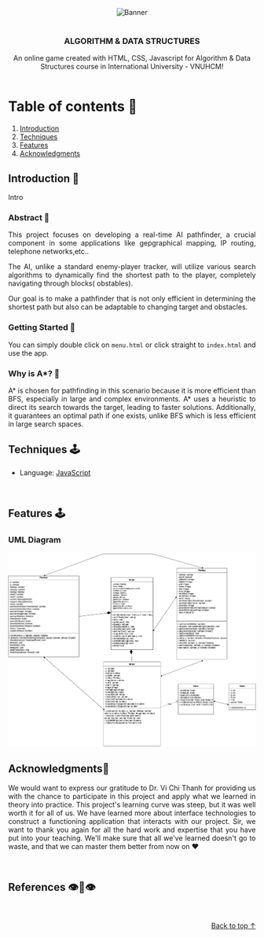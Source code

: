 <div id="top" align ="center">
<img src="./assets/img/banner.gif" alt="Banner">
</div>



<!-- PROJECT LOGO -->
<br />
<div align="center">
<!--     <img src="./assets/img/logo.jpg" alt="Logo" width="250"> -->
</a>

<h3 align="center">ALGORITHM & DATA STRUCTURES</h3>


  <p align="center">
    An online game created with HTML, CSS, Javascript for Algorithm & Data Structures course in International University - VNUHCM!
    <br />
    <br />
  </p>
</div>

<!-- TABLE OF CONTENTS -->

# Table of contents :round_pushpin:

1. [Introduction](#Introduction)
2. [Techniques](#Techniques)
3. [Features](#Features)
4. [Acknowledgments](#Acknowledgments)


## Introduction <a name="Introduction"></a> :bricks:

<div align="center">
<!-- <img src="./assets/screenshots/intro.gif" alt=""> -->
</div>

<div style="text-align:justify">

Intro

</div>



### Abstract :mechanical_arm:

<div style="text-align:justify">

This project focuses on developing a real-time AI pathfinder, a crucial component in some applications like gepgraphical mapping, IP routing, telephone networks,etc..

The AI, unlike a standard enemy-player tracker, will utilize various search algorithms to dynamically find the shortest path to the player, completely navigating through blocks( obstables).

Our goal is to make a pathfinder that is not only efficient in determining the shortest path but also can be adaptable to changing target and obstacles.

### Getting Started :mechanical_arm:

You can simply double click on `menu.html` or click straight to `index.html`  and use the app. 

### Why is A*? :mechanical_arm:
A* is chosen for pathfinding in this scenario because it is more efficient than BFS, especially in large and complex environments. A* uses a heuristic to direct its search towards the target, leading to faster solutions. Additionally, it guarantees an optimal path if one exists, unlike BFS which is less efficient in large search spaces.



## Techniques <a name="Techniques"></a>:joystick:

- Language: [JavaScript](https://www.javascript.com)


<br />


<!-- FEATURES -->

## Features <a name="Features"></a>:joystick:
### UML Diagram
<div align="center">
    <img src="./asset/UML.png" alt="">
</div>



## Acknowledgments<a name="Acknowledgments">:brain:

<div style="text-align:justify">

We would want to express our gratitude to Dr. Vi Chi Thanh for providing us with the chance to participate in this
project and apply what we learned in theory into practice. This project's learning curve was steep, but it was well
worth it for all of us. We have learned more about interface technologies to construct a functioning application that
interacts with our project. Sir, we want to thank you again for all the hard work and expertise that you have put into
your teaching. We'll make sure that all we've learned doesn't go to waste, and that we can master them better from now
on :heart:

</div>

<br />

## References<a name="References">  :eye::tongue::eye:

<br />

<p align="right"><a href="#top">Back to top ↑</a></p>

